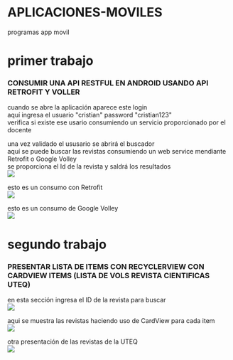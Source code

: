 # APLICACIONES-MOVILES
programas app movil
<h1>primer trabajo</h1>
<h3>CONSUMIR UNA API RESTFUL EN ANDROID USANDO API RETROFIT Y VOLLER</h3>
cuando se abre la aplicación aparece este login <br/>
aquí ingresa el usuario "cristian" password "cristian123"<br/>
verifica si existe ese usario consumiendo un servicio proporcionado por el docente<br/>
<img src="capturas-loginPractica/principal.jpg"alt=""/>

una vez validado el ususario se abrirá el buscador<br/>
aquí se puede buscar las revistas consumiendo un web service mendiante Retrofit o Google Volley<br/>
se proporciona el Id de la revista y saldrá los resultados<br/>
![](capturas-loginPractica/buscar-retrofit-googleVolley.jpg)

esto es un consumo con Retrofit<br/>
![](capturas-loginPractica/consumo-retrofit.jpg)

esto es un consumo de Google Volley<br/>
![](capturas-loginPractica/consumo-googleVolley.jpg)


<h1>segundo trabajo</h1>
<h3>PRESENTAR LISTA DE ITEMS CON RECYCLERVIEW CON CARDVIEW ITEMS (LISTA DE VOLS REVISTA CIENTIFICAS UTEQ)</h3>
en esta sección ingresa el ID de la revista para buscar <br/>
<img src="capturas-practicaRecycleView/principal.jpg"/>

aqui se muestra las revistas haciendo uso de CardView para cada item <br/>
<img src="capturas-practicaRecycleView/lista de revistas.jpg"/>

otra presentación de las revistas de la UTEQ<br/>
<img src="capturas-practicaRecycleView/lista de revistas2.jpg"/>

